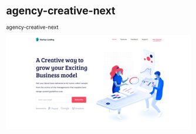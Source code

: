 # agency-creative-next
agency-creative-next

![image](https://github.com/abdanzamzam/agency-creative-next/blob/main/Capture.PNG)
